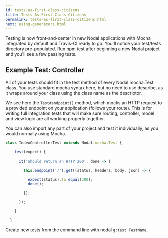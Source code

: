 ```yaml
---
id: tests-as-first-class-citizens
title: Tests As First Class Citizens
permalink: tests-as-first-class-citizens.html
next: using-generators.html
---
```


Testing is now front-and-center in new Nodal applications with Mocha integrated by default and Travis-CI ready to go. You'll notice your test/tests directory pre-populated. Run npm test after beginning a new Nodal project and you'll see a few passing tests.


## Example Test: Controller

All of your tests should fit in the test method of every Nodal.mocha.Test class. You use standard mocha syntax here, but no need to use describe, as it wraps around your class using the class name as the descriptor.

We see here the `Test#endpoint()` method, which mocks an HTTP request to a provided endpoint on your application (follows your route). This is for writing full integration tests that will make sure routing, controller, model and view logic are all working properly together.

You can also import any part of your project and test it individually, as you would normally using Mocha.

```javascript
class IndexControllerTest extends Nodal.mocha.Test {

    test(expect) {

      it('Should return an HTTP 200', done => {

        this.endpoint('/').get((status, headers, body, json) => {

          expect(status).to.equal(200);
          done();

        });

      });

    }

  }
```

Create new tests from the command line with nodal `g:test TestName`.
